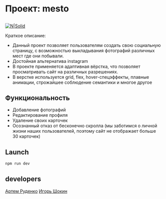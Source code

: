 # Проект: mesto
## 

[![N|Solid](https://static.tildacdn.com/tild6162-3264-4665-a530-376534633738/noroot.png)](https://practicum.yandex.ru)

Краткое описание:

- Данный проект позволяет пользователям создать свою социальную страницу, с возможностью выкладывания фотографий различных мест где они побывали.
- Достойная альтернатива instagram
- В проекте применяется адаптивная вёрстка, что позволяет просматривать сайт на различных разрешениях.
- В верстке используется grid, flex, hover-спецэффекты, плавные анимации, строжайшее соблюдение семантики и многое другое

## Функциональность

- Добавление фотографий
- Редактирование профиля
- Удаление своих карточек
- Осознанный отказ от бесконечно скролла (мы заботимся о личной жизни наших пользователей, поэтому сайт не отображает больше 30 карточек)




## Launch

```sh
npm run dev
```
## developers
[Артем Руденко](https://github.com/Artrudjob/)
[Игорь Шокин](https://github.com/ShockIgorek)
